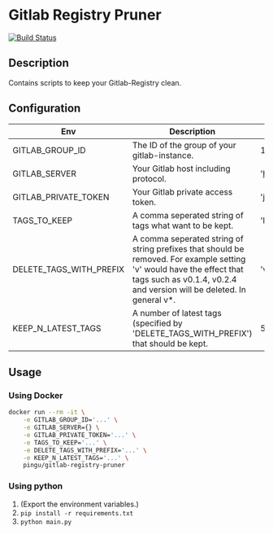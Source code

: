 # Gitlab Registry Pruner
[![Build Status](https://drone.quving.com/api/badges/Quving/gitlab-registry-pruner/status.svg)](https://drone.quving.com/Quving/gitlab-registry-pruner)

## Description
Contains scripts to keep your Gitlab-Registry clean.


## Configuration
| Env                  | Description                                  | Example | Required             |
|----------------------|----------------------------------------------|---------|-----------------------|
| GITLAB_GROUP_ID      | The ID of the group of your gitlab-instance. | 12      | :heavy_check_mark:
| GITLAB_SERVER        | Your Gitlab host including protocol.         | 'https://gitlab.com'       | :heavy_check_mark: |
| GITLAB_PRIVATE_TOKEN | Your Gitlab private access token.            | 'jbArsqXnXqhd28DMfCh3'    | :heavy_check_mark: |
|TAGS_TO_KEEP|A comma seperated string of tags what want to be kept.|'latest,stable,develop'|:heavy_check_mark:|
|DELETE_TAGS_WITH_PREFIX|A comma seperated string of string prefixes that should be removed. For example setting 'v' would have the effect that tags such as v0.1.4, v0.2.4 and version will be deleted. In general v*.|'v,test_'|:heavy_check_mark:|
|KEEP_N_LATEST_TAGS|A number of latest tags (specified  by 'DELETE_TAGS_WITH_PREFIX') that should be kept.| 5 |:heavy_check_mark:

## Usage
### Using Docker
```sh
docker run --rm -it \
    -e GITLAB_GROUP_ID='...' \
    -e GITLAB_SERVER={} \
    -e GITLAB_PRIVATE_TOKEN='...' \
    -e TAGS_TO_KEEP='...' \
    -e DELETE_TAGS_WITH_PREFIX='...' \
    -e KEEP_N_LATEST_TAGS='...' \
    pingu/gitlab-registry-pruner
```
### Using python
1. (Export the environment variables.)
2. ```pip install -r requirements.txt```
3. ```python main.py```

